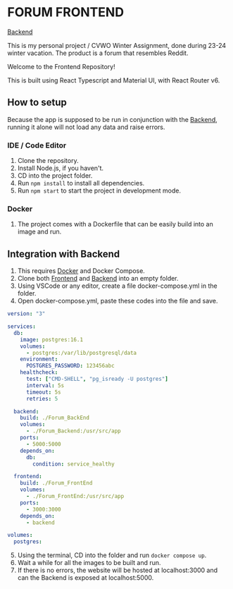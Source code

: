 # FORUM FRONTEND
[Backend](https://github.com/MinhMXC/Forum_BackEnd)

This is my personal project / CVWO Winter Assignment, done during 23-24 winter vacation.
The product is a forum that resembles Reddit.

Welcome to the Frontend Repository!

This is built using React Typescript and Material UI, with React Router v6.

## How to setup

Because the app is supposed to be run in conjunction with the [Backend](https://github.com/MinhMXC/Forum_BackEnd),
running it alone will not load any data and raise errors.

### IDE / Code Editor
1. Clone the repository.
2. Install Node.js, if you haven't.
3. CD into the project folder.
4. Run ```npm install``` to install all dependencies.
5. Run ```npm start``` to start the project in development mode. 

### Docker
1. The project comes with a Dockerfile that can be easily build into an image and run.

## Integration with Backend
1. This requires [Docker](https://www.docker.com/) and Docker Compose.
2. Clone both [Frontend](https://github.com/MinhMXC/ForumAPI_FrontEnd) and [Backend](https://github.com/MinhMXC/Forum_BackEnd)
into an empty folder.
3. Using VSCode or any editor, create a file docker-compose.yml in the folder.
4. Open docker-compose.yml, paste these codes into the file and save.
```yml
version: "3"

services:
  db:
    image: postgres:16.1
    volumes:
      - postgres:/var/lib/postgresql/data
    environment:
      POSTGRES_PASSWORD: 123456abc
    healthcheck:
      test: ["CMD-SHELL", "pg_isready -U postgres"]
      interval: 5s
      timeout: 5s
      retries: 5

  backend:
    build: ./Forum_BackEnd
    volumes:
      - ./Forum_Backend:/usr/src/app
    ports:
      - 5000:5000
    depends_on:
      db:
        condition: service_healthy

  frontend:
    build: ./Forum_FrontEnd
    volumes:
      - ./Forum_FrontEnd:/usr/src/app
    ports:
      - 3000:3000
    depends_on:
      - backend

volumes:
  postgres:
```
5. Using the terminal, CD into the folder and run ```docker compose up```.
6. Wait a while for all the images to be built and run.
7. If there is no errors, the website will be hosted at localhost:3000 and can the Backend is exposed at localhost:5000.